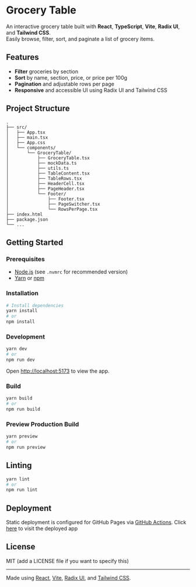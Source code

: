# Grocery Table

An interactive grocery table built with **React**, **TypeScript**, **Vite**, **Radix UI**, and **Tailwind CSS**.  
Easily browse, filter, sort, and paginate a list of grocery items.

## Features

- **Filter** groceries by section
- **Sort** by name, section, price, or price per 100g
- **Pagination** and adjustable rows per page
- **Responsive** and accessible UI using Radix UI and Tailwind CSS

## Project Structure

```
.
├── src/
│   ├── App.tsx
│   ├── main.tsx
│   ├── App.css
│   └── components/
│       └── GroceryTable/
│           ├── GroceryTable.tsx
│           ├── mockData.ts
│           ├── utils.ts
│           ├── TableContent.tsx
│           ├── TableRows.tsx
│           ├── HeaderCell.tsx
│           ├── PageHeader.tsx
│           └── Footer/
│               ├── Footer.tsx
│               ├── PageSwitcher.tsx
│               └── RowsPerPage.tsx
├── index.html
├── package.json
└── ...
```

## Getting Started

### Prerequisites

- [Node.js](https://nodejs.org/) (see `.nvmrc` for recommended version)
- [Yarn](https://yarnpkg.com/) or [npm](https://www.npmjs.com/)

### Installation

```sh
# Install dependencies
yarn install
# or
npm install
```

### Development

```sh
yarn dev
# or
npm run dev
```

Open [http://localhost:5173](http://localhost:5173) to view the app.

### Build

```sh
yarn build
# or
npm run build
```

### Preview Production Build

```sh
yarn preview
# or
npm run preview
```

## Linting

```sh
yarn lint
# or
npm run lint
```

## Deployment

Static deployment is configured for GitHub Pages via [GitHub Actions](.github/workflows/deploy.yml). Click [here](https://jakersa.github.io/coolset-table/) to visit the deployed app

## License

MIT (add a LICENSE file if you want to specify this)

---

Made using [React](https://react.dev/), [Vite](https://vitejs.dev/), [Radix UI](https://www.radix-ui.com/themes), and [Tailwind CSS](https://tailwindcss.com/).
